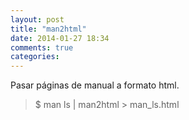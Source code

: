 ```yaml
---
layout: post
title: "man2html"
date: 2014-01-27 18:34
comments: true
categories: 
---
```

Pasar páginas de manual a formato html.

>$ man ls | man2html > man_ls.html

